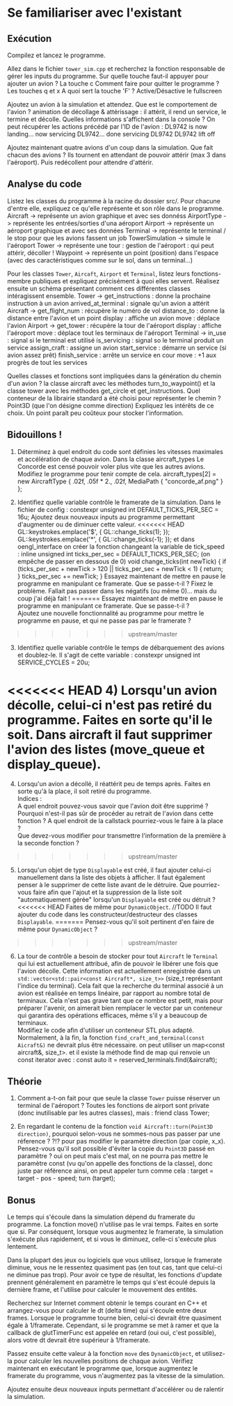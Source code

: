 # Se familiariser avec l'existant

## Exécution

Compilez et lancez le programme.

Allez dans le fichier `tower_sim.cpp` et recherchez la fonction responsable de gérer les inputs du programme.
Sur quelle touche faut-il appuyer pour ajouter un avion ? La touche c
Comment faire pour quitter le programme ? Les touches q et x
A quoi sert la touche 'F' ? Active/Désactive le fullscreen

Ajoutez un avion à la simulation et attendez.
Que est le comportement de l'avion ? animation de décollage & attérissage :
il attérit, il rend un service, le termine et décolle.
Quelles informations s'affichent dans la console ?
On peut récupérer les actions précédé par l'ID de l'avion :
DL9742 is now landing...
now servicing DL9742...
done servicing DL9742
DL9742 lift off

Ajoutez maintenant quatre avions d'un coup dans la simulation.
Que fait chacun des avions ? Ils tournent en attendant de pouvoir attérir 
(max 3 dans l'aéroport). Puis redécollent pour attendre d'attérir.

## Analyse du code

Listez les classes du programme à la racine du dossier src/.
Pour chacune d'entre elle, expliquez ce qu'elle représente et son rôle dans le programme.
Aircraft -> représente un avion graphique et avec ses donnéss
AirportType -> représente les entrées/sorties d'una aéroport
Airport -> représente un aéroport graphique et avec ses données
Terminal -> représente le terminal / le stop pour que les avions fassent un job
TowerSimulation -> simule le l'aéroport 
Tower -> représente une tour : gestion de l'aéroport : qui peut attérir, décoller !
Waypoint -> représente un point (position) dans l'espace (avec des caractéristiques comme sur le sol, dans un terminal...)

Pour les classes `Tower`, `Aircaft`, `Airport` et `Terminal`, listez leurs fonctions-membre publiques et expliquez précisément à quoi elles servent.
Réalisez ensuite un schéma présentant comment ces différentes classes intéragissent ensemble.
Tower    -> get_instructions    : donne la prochaine instruction à un avion 
            arrived_at_terminal : signale qu'un avion a attérit
Aircraft -> get_flight_num  : récupère le numéro de vol
            distance_to     : donne la distance entre l'avion et un point
            display         : affiche un avion
            move            : déplace l'avion
Airport  -> get_tower : récupère la tour de l'aéroport
            display   : affiche l'aéroport
            move      : déplace tout les terminaux de l'aéroport
Terminal -> in_use         : signal si le terminal est utilisé
            is_servicing   : signal so le terminal produit un service
            assign_craft   : assigne un avion
            start_service  : démarre un service (si avion assez prêt)
            finish_service : arrête un service en cour
            move           : +1 aux progrès de tout les services

Quelles classes et fonctions sont impliquées dans la génération du chemin d'un avion ? la classe aircraft avec les méthodes turn_to_waypoint() et la classe
tower avec les méthodes get_circle et get_instructions.
Quel conteneur de la librairie standard a été choisi pour représenter le chemin ? Point3D (que l'on désigne comme direction)
Expliquez les intérêts de ce choix. Un point paraît peu coûteux pour stocker l'information.

## Bidouillons !

1) Déterminez à quel endroit du code sont définies les vitesses maximales et accélération de chaque avion. Dans la classe aircraft_types
Le Concorde est censé pouvoir voler plus vite que les autres avions.
Modifiez le programme pour tenir compte de cela.
aircraft_types[2] = new AircraftType { .02f, .05f * 2., .02f, MediaPath {    "concorde_af.png" } };

2) Identifiez quelle variable contrôle le framerate de la simulation. Dans le fichier de config : constexpr unsigned int DEFAULT_TICKS_PER_SEC = 16u;
Ajoutez deux nouveaux inputs au programme permettant d'augmenter ou de diminuer cette valeur.
<<<<<<< HEAD
GL::keystrokes.emplace('$', []() { GL::change_ticks(1); });
GL::keystrokes.emplace('*', []() { GL::change_ticks(-1); });
et dans oengl_interface on créer la fonction changeant la variable de tick_speed : inline unsigned int ticks_per_sec = DEFAULT_TICKS_PER_SEC;
(on empêche de passer en dessous de 0)
void change_ticks(int newTick)
{
    if (ticks_per_sec + newTick > 120 || ticks_per_sec + newTick < 1)
    {
        return;
    }
    ticks_per_sec += newTick;
}
Essayez maintenant de mettre en pause le programme en manipulant ce framerate. Que se passe-t-il ? Fixez le problème.
Fallait pas passer dans les négatifs (ou même 0)... mais du coup j'ai déjà fait !
=======
Essayez maintenant de mettre en pause le programme en manipulant ce framerate. Que se passe-t-il ?\
Ajoutez une nouvelle fonctionnalité au programme pour mettre le programme en pause, et qui ne passe pas par le framerate ? 
>>>>>>> upstream/master

3) Identifiez quelle variable contrôle le temps de débarquement des avions et doublez-le.
Il s'agit de cette variable : constexpr unsigned int SERVICE_CYCLES = 20u;

<<<<<<< HEAD
4) Lorsqu'un avion décolle, celui-ci n'est pas retiré du programme.
Faites en sorte qu'il le soit.
Dans aircraft il faut supprimer l'avion des listes (move_queue et display_queue).
=======
4) Lorsqu'un avion a décollé, il réattérit peu de temps après.
Faites en sorte qu'à la place, il soit retiré du programme.\
Indices :\
A quel endroit pouvez-vous savoir que l'avion doit être supprimé ?\
Pourquoi n'est-il pas sûr de procéder au retrait de l'avion dans cette fonction ?
A quel endroit de la callstack pourriez-vous le faire à la place ?\
Que devez-vous modifier pour transmettre l'information de la première à la seconde fonction ?
>>>>>>> upstream/master

5) Lorsqu'un objet de type `Displayable` est créé, il faut ajouter celui-ci manuellement dans la liste des objets à afficher.
Il faut également penser à le supprimer de cette liste avant de le détruire.
Que pourriez-vous faire afin que l'ajout et la suppression de la liste soit "automatiquement gérée" lorsqu'un `Displayable` est créé ou détruit ?
<<<<<<< HEAD
Faites de même pour `DynamicObject`. //TODO
Il faut ajouter du code dans les constructeur/destructeur des classes `Displayable`.
=======
Pensez-vous qu'il soit pertinent d'en faire de même pour `DynamicObject` ?
>>>>>>> upstream/master

6) La tour de contrôle a besoin de stocker pour tout `Aircraft` le `Terminal` qui lui est actuellement attribué, afin de pouvoir le libérer une fois que l'avion décolle.
Cette information est actuellement enregistrée dans un `std::vector<std::pair<const Aircraft*, size_t>>` (size_t représentant l'indice du terminal).
Cela fait que la recherche du terminal associé à un avion est réalisée en temps linéaire, par rapport au nombre total de terminaux.
Cela n'est pas grave tant que ce nombre est petit, mais pour préparer l'avenir, on aimerait bien remplacer le vector par un conteneur qui garantira des opérations efficaces, même s'il y a beaucoup de terminaux.\
Modifiez le code afin d'utiliser un conteneur STL plus adapté. Normalement, à la fin, la fonction `find_craft_and_terminal(const Aicraft&)` ne devrait plus être nécessaire.
on peut utiliser un map<const aircraft&, size_t>.
et il existe la méthode find de map qui renvoie un const iterator avec : const auto it = reserved_terminals.find(&aircraft);

## Théorie

1) Comment a-t-on fait pour que seule la classe `Tower` puisse réserver un terminal de l'aéroport ?
Toutes les fonctions de airport sont private (donc inutilisable par les autres classes), mais : friend class Tower;

2) En regardant le contenu de la fonction `void Aircraft::turn(Point3D direction)`, pourquoi selon-vous ne sommes-nous pas passer par une réference ?
?!? pour pas modifier le paramètre direction (par copie, x_x).
Pensez-vous qu'il soit possible d'éviter la copie du `Point3D` passé en paramètre ? oui on peut mais c'est mal, on ne pourra pas mettre le paramètre const
(vu qu'on appelle des fonctions de la classe), donc juste par référence ainsi, on peut appeler turn comme cela : 
target = target - pos - speed;
turn (target);

## Bonus

Le temps qui s'écoule dans la simulation dépend du framerate du programme.
La fonction move() n'utilise pas le vrai temps. Faites en sorte que si.
Par conséquent, lorsque vous augmentez le framerate, la simulation s'exécute plus rapidement, et si vous le diminuez, celle-ci s'exécute plus lentement.

Dans la plupart des jeux ou logiciels que vous utilisez, lorsque le framerate diminue, vous ne le ressentez quasiment pas (en tout cas, tant que celui-ci ne diminue pas trop).
Pour avoir ce type de résultat, les fonctions d'update prennent généralement en paramètre le temps qui s'est écoulé depuis la dernière frame, et l'utilise pour calculer le mouvement des entités.

Recherchez sur Internet comment obtenir le temps courant en C++ et arrangez-vous pour calculer le dt (delta time) qui s'écoule entre deux frames.
Lorsque le programme tourne bien, celui-ci devrait être quasiment égale à 1/framerate.
Cependant, si le programme se met à ramer et que la callback de glutTimerFunc est appelée en retard (oui oui, c'est possible), alors votre dt devrait être supérieur à 1/framerate.

Passez ensuite cette valeur à la fonction `move` des `DynamicObject`, et utilisez-la pour calculer les nouvelles positions de chaque avion.
Vérifiez maintenant en exécutant le programme que, lorsque augmentez le framerate du programme, vous n'augmentez pas la vitesse de la simulation.

Ajoutez ensuite deux nouveaux inputs permettant d'accélérer ou de ralentir la simulation.
